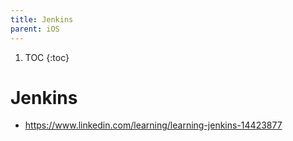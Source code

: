 ```yaml
---
title: Jenkins
parent: iOS
---
```


1. TOC
{:toc}
# Jenkins
- https://www.linkedin.com/learning/learning-jenkins-14423877
